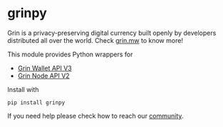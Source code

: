 # grinpy

Grin is a privacy-preserving digital currency built openly by developers distributed all over the world. Check [grin.mw](https://grin.mw/) to know more!

This module provides Python wrappers for

* [Grin Wallet API V3](https://docs.grin.mw/wiki/api/wallet-api/)
* [Grin Node API V2](https://docs.grin.mw/wiki/api/node-api/)

Install with

```
pip install grinpy
```

If you need help please check how to reach our [community](https://grin.mw/community).
